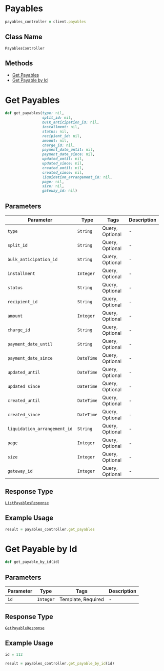 # Payables

```ruby
payables_controller = client.payables
```

## Class Name

`PayablesController`

## Methods

* [Get Payables](../../doc/controllers/payables.md#get-payables)
* [Get Payable by Id](../../doc/controllers/payables.md#get-payable-by-id)


# Get Payables

```ruby
def get_payables(type: nil,
                 split_id: nil,
                 bulk_anticipation_id: nil,
                 installment: nil,
                 status: nil,
                 recipient_id: nil,
                 amount: nil,
                 charge_id: nil,
                 payment_date_until: nil,
                 payment_date_since: nil,
                 updated_until: nil,
                 updated_since: nil,
                 created_until: nil,
                 created_since: nil,
                 liquidation_arrangement_id: nil,
                 page: nil,
                 size: nil,
                 gateway_id: nil)
```

## Parameters

| Parameter | Type | Tags | Description |
|  --- | --- | --- | --- |
| `type` | `String` | Query, Optional | - |
| `split_id` | `String` | Query, Optional | - |
| `bulk_anticipation_id` | `String` | Query, Optional | - |
| `installment` | `Integer` | Query, Optional | - |
| `status` | `String` | Query, Optional | - |
| `recipient_id` | `String` | Query, Optional | - |
| `amount` | `Integer` | Query, Optional | - |
| `charge_id` | `String` | Query, Optional | - |
| `payment_date_until` | `String` | Query, Optional | - |
| `payment_date_since` | `DateTime` | Query, Optional | - |
| `updated_until` | `DateTime` | Query, Optional | - |
| `updated_since` | `DateTime` | Query, Optional | - |
| `created_until` | `DateTime` | Query, Optional | - |
| `created_since` | `DateTime` | Query, Optional | - |
| `liquidation_arrangement_id` | `String` | Query, Optional | - |
| `page` | `Integer` | Query, Optional | - |
| `size` | `Integer` | Query, Optional | - |
| `gateway_id` | `Integer` | Query, Optional | - |

## Response Type

[`ListPayablesResponse`](../../doc/models/list-payables-response.md)

## Example Usage

```ruby
result = payables_controller.get_payables
```


# Get Payable by Id

```ruby
def get_payable_by_id(id)
```

## Parameters

| Parameter | Type | Tags | Description |
|  --- | --- | --- | --- |
| `id` | `Integer` | Template, Required | - |

## Response Type

[`GetPayableResponse`](../../doc/models/get-payable-response.md)

## Example Usage

```ruby
id = 112

result = payables_controller.get_payable_by_id(id)
```

